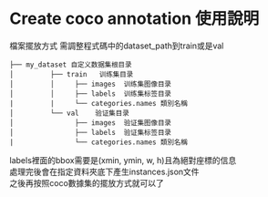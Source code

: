 # Create coco annotation 使用說明
檔案擺放方式
需調整程式碼中的dataset_path到train或是val
```
├── my_dataset 自定义数据集根目录
│         ├── train   训练集目录
│         │     ├── images  训练集图像目录
│         │     ├── labels  训练集标签目录
|         |     └── categories.names 類別名稱
│         └── val    验证集目录
│               ├── images  验证集图像目录
│               ├── labels  验证集标签目录
|               └── categories.names 類別名稱
```            

labels裡面的bbox需要是(xmin, ymin, w, h)且為絕對座標的信息\
處理完後會在指定資料夾底下產生instances.json文件\
之後再按照coco數據集的擺放方式就可以了
